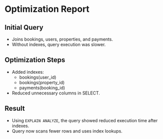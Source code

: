 # Optimization Report

## Initial Query
- Joins bookings, users, properties, and payments.
- Without indexes, query execution was slower.

## Optimization Steps
- Added indexes:
  - bookings(user_id)
  - bookings(property_id)
  - payments(booking_id)
- Reduced unnecessary columns in SELECT.

## Result
- Using `EXPLAIN ANALYZE`, the query showed reduced execution time after indexes.
- Query now scans fewer rows and uses index lookups.
